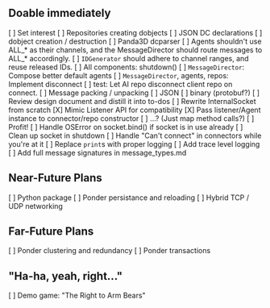 Doable immediately
------------------

[ ] Set interest
[ ] Repositories creating dobjects
    [ ] JSON DC declarations
        [ ] dobject creation / destruction
    [ ] Panda3D dcparser
[ ] Agents shouldn't use ALL_* as their channels, and the MessageDirector should
    route messages to ALL_* accordingly.
[ ] `IDGenerator` should adhere to channel ranges, and reuse released IDs.
[ ] All components: shutdown()
[ ] `MessageDirector`: Compose better default agents
[ ] `MessageDirector`, agents, repos: Implement disconnect
    [ ] test: Let AI repo disconnect client repo on connect.
[ ] Message packing / unpacking
    [ ] JSON
    [ ] binary (protobuf?)
[ ] Review design document and distill it into to-dos
[ ] Rewrite InternalSocket from scratch
    [X] Mimic Listener API for compatibility
    [X] Pass listener/Agent instance to connector/repo constructor
    [ ] ...? (Just map method calls?)
    [ ] Profit!
[ ] Handle OSError on socket.bind() if socket is in use already
    [ ] Clean up socket in shutdown
    [ ] Handle "Can't connect" in connectors while you're at it
[ ] Replace `print`s with proper logging
    [ ] Add trace level logging
[ ] Add full message signatures in message_types.md


Near-Future Plans
-----------------

[ ] Python package
[ ] Ponder persistance and reloading
[ ] Hybrid TCP / UDP networking


Far-Future Plans
----------------

[ ] Ponder clustering and redundancy
[ ] Ponder transactions


"Ha-ha, yeah, right..."
-----------------------

[ ] Demo game: "The Right to Arm Bears"
